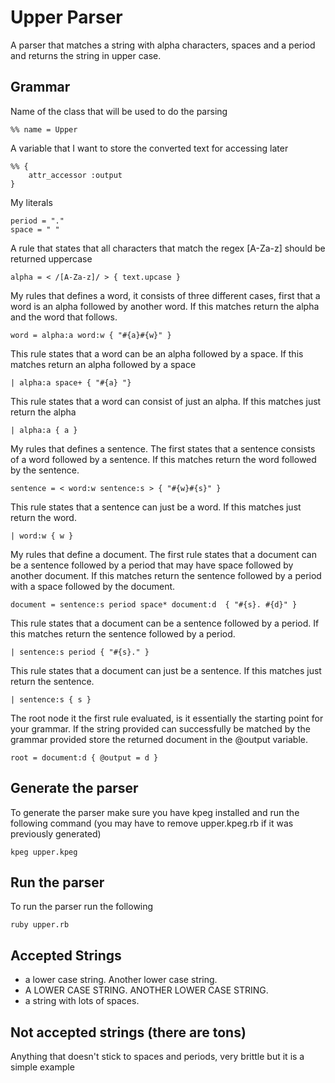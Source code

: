 # Upper Parser

A parser that matches a string with alpha characters, spaces and a period and returns the string in upper case.

## Grammar

Name of the class that will be used to do the parsing
  
    %% name = Upper

A variable that I want to store the converted text for accessing later
    
    %% {
        attr_accessor :output
    }

My literals
    
    period = "."
    space = " "

A rule that states that all characters that match the regex [A-Za-z] should be returned uppercase

    alpha = < /[A-Za-z]/ > { text.upcase }

My rules that defines a word, it consists of three different cases, first that a word is an alpha followed by another word. If this matches return the alpha and the word that follows.


    word = alpha:a word:w { "#{a}#{w}" }

This rule states that a word can be an alpha followed by a space. If this matches return an alpha followed by a space

    | alpha:a space+ { "#{a} "}
      
This rule states that a word can consist of just an alpha. If this matches just return the alpha
      
    | alpha:a { a }

My rules that defines a sentence. The first states that a sentence consists of a word followed by a sentence. If this matches return the word followed by the sentence.

    sentence = < word:w sentence:s > { "#{w}#{s}" }

This rule states that a sentence can just be a word. If this matches just return the word.
    
    | word:w { w }

My rules that define a document. The first rule states that a document can be a sentence followed by a period that may have space followed by another document. If this matches return the sentence followed by a period with a space followed by the document.

    document = sentence:s period space* document:d  { "#{s}. #{d}" }

This rule states that a document can be a sentence followed by a period. If this matches return the sentence followed by a period.
          
    | sentence:s period { "#{s}." }
          
This rule states that a document can just be a sentence. If this matches just return the sentence.
          
    | sentence:s { s }

The root node it the first rule evaluated, is it essentially the starting point for your grammar. If the string provided can successfully be matched by the grammar provided store the returned document in the @output variable.

    root = document:d { @output = d }
    
## Generate the parser

To generate the parser make sure you have kpeg installed and run the following command (you may have to remove upper.kpeg.rb if it was previously generated)

    kpeg upper.kpeg
    
## Run the parser

To run the parser run the following

    ruby upper.rb

## Accepted Strings

+ a lower case string. Another lower case string.
+ A LOWER CASE STRING. ANOTHER LOWER CASE STRING.
+ a  string     with   lots  of    spaces.

## Not accepted strings (there are tons)

Anything that doesn't stick to spaces and periods, very brittle but it is a simple example